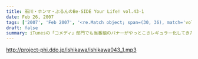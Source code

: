 ```yaml
---
title: 石川・ホンマ・ぶるんのBe-SIDE Your Life! vol.43-1
date: Feb 26, 2007
tags: ['2007', 'Feb 2007', '<re.Match object; span=(30, 36), match='vol.43'>']
draft: false
summary: iTunesの「コメディ」部門でも当番組のバナーがやっとこさレギュラー化してきた感のあるビーサイ！DDDPパーカも完成して、本日はパーカを着用しての収録となりました〜〜。本編でもしゃべっていますが、このパーカーはなかなかのモノですぞ！買われた方は、どうぞオタノシミニ・・・感想も待ってます！そうそう！今回配信は三本となっております！どうぞお楽しみ下さい〜〜マセ。NAMAE
---
```


http://project-phi.ddo.jp/ishikawa/ishikawa043_1.mp3
